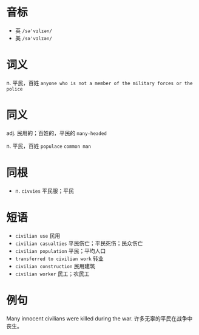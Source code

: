 # 音标

- 英 `/sə'vɪlɪən/`
- 美 `/sə'vɪlɪən/`

# 词义

n. 平民，百姓
`anyone who is not a member of the military forces or the police`

# 同义

adj. 民用的；百姓的，平民的
`many-headed`

n. 平民，百姓
`populace` `common man`

# 同根

- n. `civvies` 平民服；平民

# 短语

- `civilian use` 民用
- `civilian casualties` 平民伤亡；平民死伤；民众伤亡
- `civilian population` 平民；平均人口
- `transferred to civilian work` 转业
- `civilian construction` 民用建筑
- `civilian worker` 民工；农民工

# 例句

Many innocent civilians were killed during the war.
许多无辜的平民在战争中丧生。


